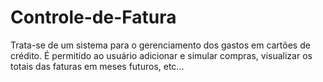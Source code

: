 # Controle-de-Fatura
Trata-se de um sistema para o gerenciamento dos gastos em cartões de crédito. É permitido ao usuário adicionar e simular compras, visualizar os totais das faturas em meses futuros, etc...
